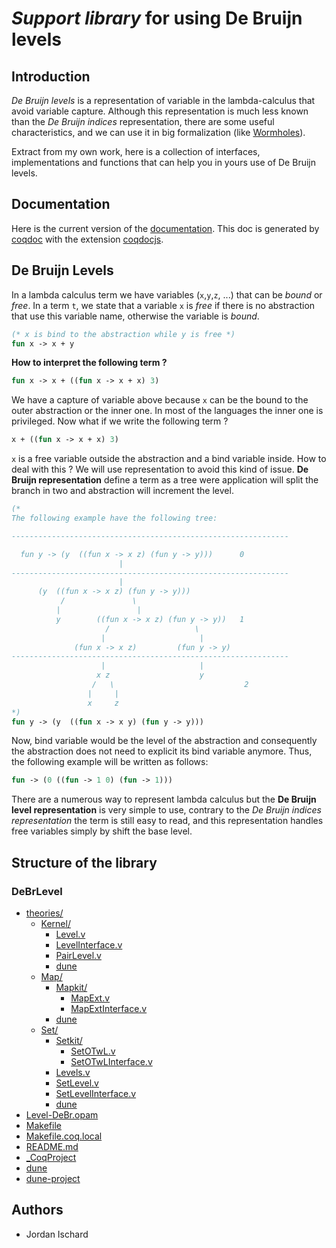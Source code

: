 # _Support library_ for using De Bruijn levels

## Introduction

_De Bruijn levels_ is a representation of variable in the lambda-calculus that avoid variable capture. Although this representation is much less known than the _De Bruijn indices_ representation, there are some useful characteristics, and we can use it in big formalization (like [Wormholes](https://github.com/sail-pl/tji/tree/clean_branch/formalisations/Wormholes "github link")).

Extract from my own work, here is a collection of interfaces, implementations and functions that can help you in yours use of De Bruijn levels.

## Documentation

Here is the current version of the [documentation](/home/lifo/Bureau/Doctorat/[GIT]_tji/formalisations/DeBrLevel/doc/html/toc.html "current documentation"). This doc is generated by [coqdoc](https://coq.inria.fr/refman/using/tools/coqdoc.html "official documentation of Coq") with the extension [coqdocjs](https://github.com/coq-community/coqdocjs "github of coqdocjs").

## De Bruijn Levels

In a lambda calculus term we have variables (`x`,`y`,`z`, ...) that can be _bound_ or _free_. In a term `t`, we state that a variable `x` is _free_ if there is no abstraction that use this variable name, otherwise the variable is _bound_.

```ocaml
(* x is bind to the abstraction while y is free *)
fun x -> x + y
```

__How to interpret the following term ?__

```ocaml
fun x -> x + ((fun x -> x + x) 3)
```

We have a capture of variable above because `x` can be the bound to the outer abstraction or the inner one. In most of the languages the inner one is privileged. Now what if we write the following term ?

```ocaml
x + ((fun x -> x + x) 3)
```

`x` is a free variable outside the abstraction and a bind variable inside. How to deal with this ? We will use representation to avoid this kind of issue. __De Bruijn representation__ define a term as a tree were application will split the branch in two and abstraction will increment the level.

```ocaml
(*
The following example have the following tree:

--------------------------------------------------------------

  fun y -> (y  ((fun x -> x z) (fun y -> y)))      0
                        |
--------------------------------------------------------------
                        |
      (y  ((fun x -> x z) (fun y -> y)))           
           /               \                      
          |                 |
          y        ((fun x -> x z) (fun y -> y))   1
                     /                   \
                    |                     |
              (fun x -> x z)         (fun y -> y)  
--------------------------------------------------------------
                    |                     |
                   x z                    y
                  /   \                             2
                 |     |
                 x     z
*)
fun y -> (y  ((fun x -> x y) (fun y -> y)))
```

Now, bind variable would be the level of the abstraction and consequently the abstraction does not need to explicit its bind variable anymore. Thus, the following example will be written as follows:

```ocaml
fun -> (0 ((fun -> 1 0) (fun -> 1)))
```

There are a numerous way to represent lambda calculus but the __De Bruijn level representation__ is very simple to use, contrary to the _De Bruijn indices representation_ the term is still easy to read, and this representation handles free variables simply by shift the base level.
<!--
## Updates

### February 28, 2024

We simplify the use of map by adding `Make` module for each possible `Map`. On top of that, a new map with basic keys and leveled data is implemented.

Here are the details:

- [MapLevelInterface](theories/Interface/MapLevelInterface.v) has new interfaces named `ShiftValidMapDETInterface`, `StrongShiftValidMapDETInterface`, `ShiftValidFullMapDETInterface` and `StrongShiftValidFullMapDETInterface`. Those maps have basic keys and leveled data. The only requirement on __keys__ is that __they have to be ordered__.
- An implementation of two among the four new interfaces are findable in [MapETLevel](theories/Implementation/MapETLevel.v)
- For an easier use of map modules, `Make` modules are findable in [MapETLevel](theories/Implementation/MapETLevel.v). Those `Make` modules only ask the key type and the data type.
- Internal module `OP.P` in `Map` is now directly included in the main module when instantiated with a `Make` module.
- __Removing `MapOTLevel` and its interface__.

### February 23, 2024

`Map` interfaces and implementations required elements that implemented `OrderedType`. For an easier use of its, this required property has been weakened and now requires `EqualityType`. Thus, there is modification mainly in `Map` interfaces and implementations but also in the `Level` interface and the `PairLevel` implementation.
On top of that, most of the module type names for `Map` have _changed_.

Here are the details:

- `MapLevel` is now split in two files [MapETLevel](theories/Implementation/MapETLevel.v) and [MapOTLevel](theories/Implementation/MapOTLevel.v) as follows:
  - [MapETLevel](theories/Implementation/MapETLevel.v) contains all implementation with data that implements `EqualityType`
  - [MapOTLevel](theories/Implementation/MapOTLevel.v) contains all implementation with data that implements `OrderedType`
- `MapOT` and `MapOTInterface` are now [MapExt](theories/Mapkit/MapExt.v) and [MapExtInterface](theories/Mapkit/MapExtInterface.v)
- [LevelInterface](theories/Interface/LevelInterface.v) contains new module types for elements that implements `DecidableType` and `EqualityType`. Also, the __minimum constraint for elements__ that used those module types are now the constraint of `EqualityType`.
- In [MapETLevel](theories/Implementation/MapETLevel.v), [MapOTLevel](theories/Implementation/MapOTLevel.v), [MapLevelInterface](theories/Interface/MapLevelInterface.v), [SetLevelInterface](theories/Interface/SetLevelInterface.v) and [SetLevel](theories/Implementation/SetLevel.v), the extension name __`WithLeibniz`__ is now contracted in __`WL`__
- In [PairLevel](theories/Implementation/PairLevel.v), there is now several implementations for `EqualityType` and `OrderedType` elements
- In [MapOTLevel](theories/Implementation/MapOTLevel.v) and [MapLevelInterface](theories/Interface/MapLevelInterface.v), the extension name __`Data`__ is now contracted in __`D`__
- Documentation is not updated for now
-->
## Structure of the library

### DeBrLevel

- [theories/](theories)
  - [Kernel/](theories/Kernel)
    - [Level.v](theories/Kernel/Level.v)
    - [LevelInterface.v](theories/Kernel/LevelInterface.v)
    - [PairLevel.v](theories/Kernel/PairLevel.v)
    - [dune](theories/Kernel/dune)
  - [Map/](theories/Map)
    - [Mapkit/](theories/Map/Mapkit)
      - [MapExt.v](theories/Map/Mapkit/MapExt.v)
      - [MapExtInterface.v](theories/Map/Mapkit/MapExtInterface.v)
    - [dune](theories/Map/dune)
  - [Set/](theories/Set)
    - [Setkit/](theories/Set/Setkit)
      - [SetOTwL.v](theories/Set/Setkit/SetOTwL.v)
      - [SetOTwLInterface.v](theories/Set/Setkit/SetOTwLInterface.v)
    - [Levels.v](theories/Set/Levels.v)
    - [SetLevel.v](theories/Set/SetLevel.v)
    - [SetLevelInterface.v](theories/Set/SetLevelInterface.v)
    - [dune](theories/Set/dune)
- [Level-DeBr.opam](Level-DeBr.opam)
- [Makefile](Makefile)
- [Makefile.coq.local](Makefile.coq.local)
- [README.md](README.md)
- [_CoqProject](_CoqProject)
- [dune](dune)
- [dune-project](dune-project)

## Authors

- Jordan Ischard
